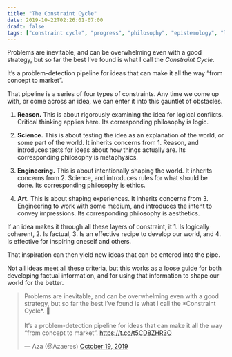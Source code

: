 ```yaml
---
title: "The Constraint Cycle"
date: 2019-10-22T02:26:01-07:00
draft: false
tags: ["constraint cycle", "progress", "philosophy", "epistemology", "logic", "science", "engineering", "art", "knowledge"] 
---
```


‪Problems are inevitable, and can be overwhelming even with a good strategy, but so far the best I’ve found is what I call the _Constraint Cycle_.

It’s a problem-detection pipeline for ideas that can make it all the way “from concept to market”.

That pipeline is a series of four types of constraints. Any time we come up with, or come across an idea, we can enter it into this gauntlet of obstacles.

1. **Reason.** This is about rigorously examining the idea for logical conflicts. Critical thinking applies here. Its corresponding philosophy is logic.

2. **Science.** This is about testing the idea as an explanation of the world, or some part of the world. It inherits concerns from 1. Reason, and introduces tests for ideas about how things actually are. Its corresponding philosophy is metaphysics.

3. **Engineering.** This is about intentionally shaping the world. It inherits concerns from 2. Science, and introduces rules for what should be done. Its corresponding philosophy is ethics.

4. **Art.** This is about shaping experiences. It inherits concerns from 3. Engineering to work with some medium, and introduces the intent to convey impressions. Its corresponding philosophy is aesthetics.

If an idea makes it through all these layers of constraint, it 1. Is logically coherent, 2. Is factual, 3. Is an effective recipe to develop our world, and 4. Is effective for inspiring oneself and others.

That inspiration can then yield new ideas that can be entered into the pipe.

Not all ideas meet all these criteria, but this works as a loose guide for both developing factual information, and for using that information to shape our world for the better.

<blockquote class="twitter-tweet" data-lang="en" data-theme="dark"><p lang="en" dir="ltr">Problems are inevitable, and can be overwhelming even with a good strategy, but so far the best I’ve found is what I call the *Constraint Cycle*. 💫 <br><br>It’s a problem-detection pipeline for ideas that can make it all the way “from concept to market”. <a href="https://t.co/t5CD8ZHR3O">https://t.co/t5CD8ZHR3O</a></p>&mdash; Aza (@Azaeres) <a href="https://twitter.com/Azaeres/status/1185349383811813377?ref_src=twsrc%5Etfw">October 19, 2019</a></blockquote>
<script async src="https://platform.twitter.com/widgets.js" charset="utf-8"></script>
